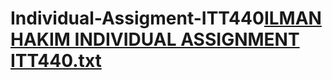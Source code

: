 # Individual-Assigment-ITT440[ILMAN HAKIM INDIVIDUAL ASSIGNMENT ITT440.txt](https://github.com/mugenmerah/Individual-Assigment-ITT440/files/9982386/ILMAN.HAKIM.INDIVIDUAL.ASSIGNMENT.ITT440.txt)

